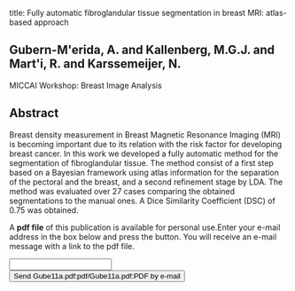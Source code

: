 title: Fully automatic fibroglandular tissue segmentation in breast MRI: atlas-based approach

## Gubern-M'erida, A. and Kallenberg, M.G.J. and Mart'i, R. and Karssemeijer, N.
MICCAI Workshop: Breast Image Analysis


## Abstract
Breast density measurement in Breast Magnetic Resonance Imaging (MRI) is becoming important due to its relation with the risk factor for developing breast cancer. In this work we developed a fully automatic method for the segmentation of fibroglandular tissue. The method consist of a first step based on a Bayesian framework using atlas information for the separation of the pectoral and the breast, and a second refinement stage by LDA. The method was evaluated over 27 cases comparing the obtained segmentations to the manual ones. A Dice Similarity Coefficient (DSC) of 0.75 was obtained.

A <b>pdf file</b> of this publication is available for personal use.Enter your e-mail address in the box below and press the button. You will receive an e-mail message with a link to the pdf file.
<form action="sender.php">  <input type="text" name="email">  <input type="submit" value="Send Gube11a.pdf:pdf/Gube11a.pdf:PDF by e-mail"></form>